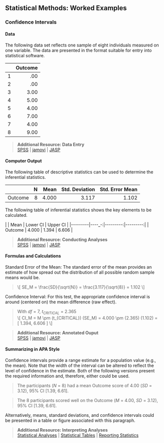 ## Statistical Methods: Worked Examples

### Confidence Intervals

#### Data

The following data set reflects one sample of eight individuals measured on one variable. The data are presented in the format suitable for entry into statistical software.

|     | Outcome |
|-----|--------:|
| 1   | .00     |
| 2   | .00     |
| 3   | 3.00    |
| 4   | 5.00    |
| 5   | 4.00    |
| 6   | 7.00    |
| 7   | 4.00    |
| 8   | 9.00    |

> **Additional Resource: Data Entry**  
[SPSS](https://cwendorf.github.io/Sourcebook/SPSS/using-software/) | 
[jamovi](https://cwendorf.github.io/Sourcebook/jamovi/using-software/) | 
[JASP](https://cwendorf.github.io/Sourcebook/JASP/using-software/)

#### Computer Output

The following table of descriptive statistics can be used to determine the inferential statistics.

|         | N   | Mean  | Std. Deviation | Std. Error Mean |
|---------|----:|------:|---------------:|----------------:|
| Outcome | 8   | 4.000 | 3.117          | 1.102           |

The following table of inferential statistics shows the key elements to be calculated.

|         |  Mean | Lower CI | Upper CI |
|---------|----_-:|---------:|---------:|
| Outcome | 4.000 |    1.394 |    6.606 |

> **Additional Resource: Conducting Analyses**   
[SPSS](https://cwendorf.github.io/Sourcebook/SPSS/using-software/) | 
[jamovi](https://cwendorf.github.io/Sourcebook/jamovi/using-software/) | 
[JASP](https://cwendorf.github.io/Sourcebook/JASP/using-software/)

#### Formulas and Calculations

Standard Error of the Mean: The standard error of the mean provides an estimate of how spread out the distribution of all possible random sample means would be.

> \\[ SE_M = \frac{SD}{\sqrt{N}} = \frac{3.117}{\sqrt{8}} = 1.102 \\]

Confidence Interval: For this test, the appropriate confidence interval is around (centered on) the mean difference (raw effect).

> With *df* = 7, *t<sub>CRITICAL</sub>* = 2.365  
> \\[ CI_M = M \pm (t_{CRITICAL}) (SE_M) = 4.000 \pm (2.365) (1.102) = [ 1.394, 6.606 ] \\]

> **Additional Resource: Annotated Ouput**  
[SPSS](https://cwendorf.github.io/Sourcebook/SPSS/annotated-output/) | 
[jamovi](https://cwendorf.github.io/Sourcebook/jamovi/annotated-output/) | 
[JASP](https://cwendorf.github.io/Sourcebook/JASP/annotated-output/)

#### Summarizing in APA Style

Confidence intervals provide a range estimate for a population value (e.g., the mean). Note that the width of the interval can be altered to reflect the level of confidence in the estimate. Both of the following versions present the required information and, therefore, either could be used.

> The participants (*N* = 8) had a mean Outcome score of 4.00 (*SD* = 3.12), 95% CI \[1.39, 6.61\].

> The 8 participants scored well on the Outcome (*M* = 4.00, *SD* = 3.12), 95% CI \[1.39, 6.61\].

Alternatively, means, standard deviations, and confidence intervals could be presented in a table or figure associated with this paragraph.

> **Additional Resource: Interpreting Analyses**   
[Statistical Analyses](https://cwendorf.github.io/Sourcebook/Methods/statistical-analyses/) | 
[Statistical Tables](https://cwendorf.github.io/Sourcebook/Methods/statistical-tables/) | 
[Reporting Statistics](https://cwendorf.github.io/Sourcebook/Methods/reporting-statistics/)
